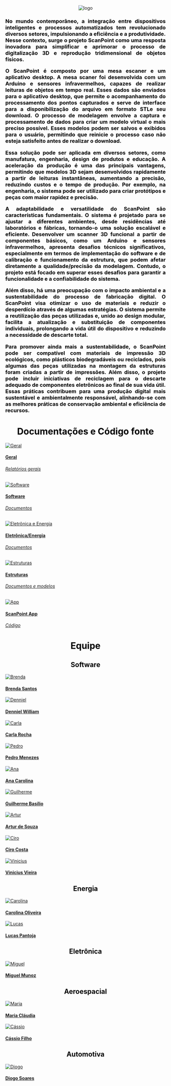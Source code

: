 <div>
  <center>
  <img class="photo" src="assets/scanpoint-logo.png" alt="logo">
  <h3 style="color: #000000; text-align: center">

<p style="text-align:justify;">No mundo contemporâneo, a integração entre dispositivos inteligentes e processos automatizados tem revolucionado diversos setores, impulsionando a eficiência e a produtividade. Nesse contexto, surge o projeto ScanPoint como uma resposta inovadora para simplificar e aprimorar o processo de digitalização 3D e reprodução tridimensional de objetos físicos.</p>
<p style="text-align:justify;">O ScanPoint é composto por uma mesa escaner e um aplicativo desktop. A mesa scaner foi desenvolvida com um Arduino e sensores infravermelhos, capazes de realizar leituras de objetos em tempo real. Esses dados são enviados para o aplicativo desktop, que permite o acompanhamento do processamento dos pontos capturados e serve de interface para a disponibilização do arquivo em formato STLe seu download. O processo de modelagem envolve a captura e processamento de dados para criar um modelo virtual o mais preciso possível. Esses modelos podem ser salvos e exibidos para o usuário, permitindo que reinicie o processo caso não esteja satisfeito antes de realizar o download.</p>
<p style="text-align:justify;">Essa solução pode ser aplicada em diversos setores, como manufatura, engenharia, design de produtos e educação. A aceleração da produção é uma das principais vantagens, permitindo que modelos 3D sejam desenvolvidos rapidamente a partir de leituras instantâneas, aumentando a precisão, reduzindo custos e o tempo de produção. Por exemplo, na engenharia, o sistema pode ser utilizado para criar protótipos e peças com maior rapidez e precisão.</p>
<p style="text-align:justify;">A adaptabilidade e versatilidade do ScanPoint são características fundamentais. O sistema é projetado para se ajustar a diferentes ambientes, desde residências até laboratórios e fábricas, tornando-o uma solução escalável e eficiente. Desenvolver um scanner 3D funcional a partir de componentes básicos, como um Arduino e sensores infravermelhos, apresenta desafios técnicos significativos, especialmente em termos de implementação do software e de calibração e funcionamento da estrutura, que podem afetar diretamente a qualidade/precisão da modelagem. Contudo, o projeto está focado em superar esses desafios para garantir a funcionalidade e a confiabilidade do sistema.</p>
<p style="text-align:justify;">Além disso, há uma preocupação com o impacto ambiental e a sustentabilidade do processo de fabricação digital. O ScanPoint visa otimizar o uso de materiais e reduzir o desperdício através de algumas estratégias. O sistema permite a reutilização das peças utilizadas e, unido ao design modular, facilita a atualização e substituição de componentes individuais, prolongando a vida útil do dispositivo e reduzindo a necessidade de descarte total.</p>
<p style="text-align:justify;">Para promover ainda mais a sustentabilidade, o ScanPoint pode ser compatível com materiais de impressão 3D ecológicos, como plásticos biodegradáveis ou reciclados, pois algumas das peças utilizadas na montagem da estruturas foram criadas a partir de impressões. Além disso, o projeto pode incluir iniciativas de reciclagem para o descarte adequado de componentes eletrônicos ao final de sua vida útil. Essas práticas contribuem para uma produção digital mais sustentável e ambientalmente responsável, alinhando-se com as melhores práticas de conservação ambiental e eficiência de recursos.</p>
  </h3>
</div>

<div>
<h1 style="color: #000000; font-weight: bold; text-align: center"> Documentações e Código fonte </h1>
<div class="pictures">
<a href="https://gitlab.com/lappis-unb/fga-pi2/semestre-2024-1/grupo-08/scanpoint/-/tree/main/docs?ref_type=heads">
  <div class="repo-border">
	<img class="photoRepo" src="https://cdn-icons-png.flaticon.com/512/25/25231.png" alt="Geral">
  </div>
	<h4 class="legenda">Geral</h4>
	<h6 class=legenda>Relatórios gerais</h6>
</a>
<a href="https://gitlab.com/lappis-unb/fga-pi2/semestre-2024-1/grupo-08/scanpoint/-/tree/main/docs/software?ref_type=heads">
  <div class="repo-border">
	<img class="photoRepo" src="https://cdn-icons-png.flaticon.com/512/25/25231.png" alt="Software">
  </div>
	<h4 class="legenda">Software</h4>
	<h6 class=legenda>Documentos</h6>
</a>
<a href="https://gitlab.com/lappis-unb/fga-pi2/semestre-2024-1/grupo-08/scanpoint/-/tree/main/docs/eletronica-energia?ref_type=heads">
  <div class="repo-border">
	<img class="photoRepo" src="https://cdn-icons-png.flaticon.com/512/25/25231.png" alt="Eletrônica e Energia">
  </div>
	<h4 class="legenda">Eletrônica/Energia</h4>
	<h6 class=legenda>Documentos</h6>
</a>
<a href="https://gitlab.com/lappis-unb/fga-pi2/semestre-2024-1/grupo-08/scanpoint/-/tree/main/docs/estruturas?ref_type=heads">
  <div class="repo-border">
	<img class="photoRepo" src="https://cdn-icons-png.flaticon.com/512/25/25231.png" alt="Estruturas">
  </div>
	<h4 class="legenda">Estruturas</h4>
	<h6 class=legenda>Documentos e modelos</h6>
</a>
<a href="https://gitlab.com/lappis-unb/fga-pi2/semestre-2024-1/grupo-08/scanpoint-app">
  <div class="repo-border">
	<img class="photoRepo" src="https://cdn-icons-png.flaticon.com/512/25/25231.png" alt="App">
  </div>
	<h4 class="legenda">ScanPoint App</h4>
	<h6 class=legenda>Código</h6>
</a>
</div>
</div>

<div>
<h1 style="color: #000000; font-weight: bold; text-align: center"> Equipe </h1>
<h2 style="color: #000000; text-align: center"> Software </h2>
<div class="pictures">
<a class="pessoa" href="https://gitlab.com/brendavsantos">
  <div class="photo-border">
    <img class="photo" src="assets/membros/brenda.jpeg" alt="Brenda">
  </div>
  <h4 class="legenda">Brenda Santos</h4>
</a>
<a class="pessoa" href="https://gitlab.com/dennielwilliam">
  <div class="photo-border">
    <img class="photo" src="assets/membros/denniel.jpeg" alt="Denniel">
  </div class="container-legenda" >
  <h4 class="legenda">Denniel William</h4>
</a>
<a class="pessoa" href="https://gitlab.com/Carlacangussu">
  <div class="photo-border">
    <img class="photo" src="assets/membros/Carla.JPG" alt="Carla">
  </div>
  <h4 class="legenda">Carla Rocha</h4>
</a>
<a class="pessoa" href="https://gitlab.com/pemiinem">
  <div class="photo-border">
    <img class="photo" src="assets/membros/pedro.png" alt="Pedro">
  </div>
  <h4 class="legenda">Pedro Menezes</h4>
</a>
<a class="pessoa" href="https://gitlab.com/AnaCarolinaRodriguesLeite">
  <div class="photo-border">
    <img class="photo" src="assets/membros/Ana.jpg" alt="Ana">
  </div>
  <h4 class="legenda">Ana Carolina</h4>
</a>
<a class="pessoa" href="https://gitlab.com/GuilhermeBES">
  <div class="photo-border">
    <img class="photo" src="assets/membros/Guilherme.jpg" alt="Guilherme">
  </div>
  <h4 class="legenda">Guilherme Basílio</h4>
</a>
<a class="pessoa" href="https://gitlab.com/art_42">
  <div class="photo-border">
    <img class="photo" src="assets/membros/Artur.png" alt="Artur">
  </div>
  <h4 class="legenda">Artur de Souza</h4>
</a>
<a class="pessoa" href="https://gitlab.com/ciro-c">
  <div class="photo-border">
    <img class="photo" src="https://gitlab.com/uploads/-/system/user/avatar/6454030/avatar.png?width=800" alt="Ciro">
  </div>
  <h4 class="legenda">Ciro Costa</h4>
</a>
<a class="pessoa" href="https://gitlab.com/viniciusvieira00">
  <div class="photo-border">
    <img class="photo" src="assets/membros/vinicius.jpeg" alt="Vinicius">
  </div>
  <h4 class="legenda">Vinicius Vieira</h4>
</a>
</div>
</div>

<h2 style="color: #000000; text-align: center"> Energia </h2>
<div class="pictures">
<a class="pessoa" href="https://gitlab.com/carolinaroliveira02">
  <div class="photo-border">
    <img class="photo" src="assets/membros/Carolina.jpg" alt="Carolina">
  </div>
  <h4 class="legenda">Carolina Oliveira</h4>
</a>
<a class="pessoa" href="https://gitlab.com/lcs.pantoja.silva">
  <div class="photo-border">
    <img class="photo" src="assets/membros/Lucas.jpeg" alt="Lucas">
  </div>
  <h4 class="legenda">Lucas Pantoja</h4>
</a>
</div>

<h2 style="color: #000000; text-align: center"> Eletrônica </h2>
<div class="pictures">
<a class="pessoa" href="https://gitlab.com/migueleparra">
  <div class="photo-border">
    <img class="photo" src="assets/membros/Miguel.jpeg" alt="Miguel">
  </div>
  <h4 class="legenda">Miguel Munoz</h4>
</a>
</div>

<h2 style="color: #000000; text-align: center"> Aeroespacial </h2>
<div class="pictures">
<a class="pessoa" href="https://gitlab.com/mariaclaudialgaspar">
  <div class="photo-border">
    <img class="photo" src="assets/membros/MariaClaudia.jpeg" alt="Maria">
  </div>
  <h4 class="legenda">Maria Cláudia</h4>
</a>
<a class="pessoa" href="https://gitlab.com/Calcioft">
  <div class="photo-border">
    <img class="photo" src="assets/membros/Cassio.jpg" alt="Cássio">
  </div>
  <h4 class="legenda">Cássio Filho</h4>
</a>
</div>

<h2 style="color: #000000; text-align: center"> Automotiva </h2>
<div class="pictures">
<a class="pessoa" href="https://gitlab.com/soaressc321">
  <div class="photo-border">
    <img class="photo" src="assets/membros/diogo.jpeg" alt="Diogo">
  </div>
  <h4 class="legenda">Diogo Soares</h4>
</a>
</div>
</div>

